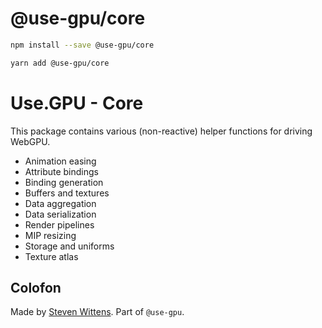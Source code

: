 # @use-gpu/core

```sh
npm install --save @use-gpu/core
```

```sh
yarn add @use-gpu/core
```

# Use.GPU - Core

This package contains various (non-reactive) helper functions for driving WebGPU.

- Animation easing
- Attribute bindings
- Binding generation
- Buffers and textures
- Data aggregation
- Data serialization
- Render pipelines
- MIP resizing
- Storage and uniforms
- Texture atlas

## Colofon

Made by [Steven Wittens](https://acko.net). Part of `@use-gpu`.


